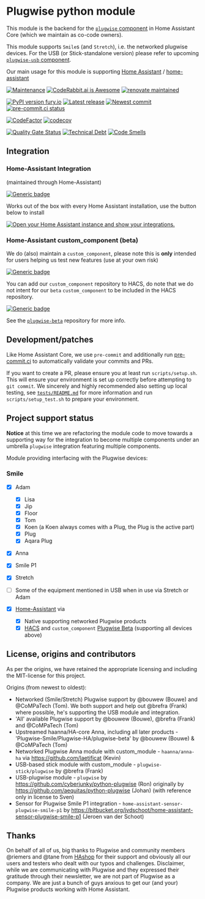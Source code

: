 # Plugwise python module

This module is the backend for the [`plugwise` component](https://github.com/home-assistant/core/tree/dev/homeassistant/components/plugwise) in Home Assistant Core (which we maintain as co-code owners).

This module supports `Smile`s (and `Stretch`), i.e. the networked plugwise devices. For the USB (or Stick-standalone version) please refer to upcoming [`plugwise-usb` component](https://github.com/plugwise/plugwise_usb-beta).

Our main usage for this module is supporting [Home Assistant](https://www.home-assistant.io) / [home-assistant](http://github.com/home-assistant/core/)

[![Maintenance](https://img.shields.io/badge/Maintained%3F-yes-green.svg)](https://github.com/plugwise)
[![CodeRabbit.ai is Awesome](https://img.shields.io/badge/AI-orange?label=CodeRabbit&color=orange&link=https%3A%2F%2Fcoderabbit.ai)](https://coderabbit.ai)
[![renovate maintained](https://img.shields.io/badge/maintained%20with-renovate-blue?logo=renovatebot)](https://github.com/plugwise/python-plugwise/issues/291)

[![PyPI version fury.io](https://badge.fury.io/py/plugwise.svg)](https://pypi.python.org/pypi/plugwise/)
[![Latest release](https://github.com/plugwise/python-plugwise/workflows/Latest%20release/badge.svg)](https://github.com/plugwise/python-plugwise/actions)
[![Newest commit](https://github.com/plugwise/python-plugwise/workflows/Latest%20commit/badge.svg)](https://github.com/plugwise/python-plugwise/actions)
[![pre-commit.ci status](https://results.pre-commit.ci/badge/github/plugwise/python-plugwise/main.svg)](https://results.pre-commit.ci/latest/github/plugwise/python-plugwise/main)

[![CodeFactor](https://www.codefactor.io/repository/github/plugwise/python-plugwise/badge)](https://www.codefactor.io/repository/github/plugwise/python-plugwise)
[![codecov](https://codecov.io/gh/plugwise/python-plugwise/branch/main/graph/badge.svg)](https://codecov.io/gh/plugwise/python-plugwise)

[![Quality Gate Status](https://sonarcloud.io/api/project_badges/measure?project=plugwise_python-plugwise&metric=alert_status)](https://sonarcloud.io/summary/new_code?id=plugwise_python-plugwise)
[![Technical Debt](https://sonarcloud.io/api/project_badges/measure?project=plugwise_python-plugwise&metric=sqale_index)](https://sonarcloud.io/summary/new_code?id=plugwise_python-plugwise)
[![Code Smells](https://sonarcloud.io/api/project_badges/measure?project=plugwise_python-plugwise&metric=code_smells)](https://sonarcloud.io/summary/new_code?id=plugwise_python-plugwise)

## Integration

### Home-Assistant Integration

(maintained through Home-Assistant)

[![Generic badge](https://img.shields.io/badge/HA%20core-yes-green.svg)](https://github.com/home-assistant/core/tree/dev/homeassistant/components/plugwise)

Works out of the box with every Home Assistant installation, use the button below to install

[![Open your Home Assistant instance and show your integrations.](https://my.home-assistant.io/badges/integrations.svg)](https://my.home-assistant.io/redirect/integrations/)

### Home-Assistant custom_component (beta)

We do (also) maintain a `custom_component`, please note this is **only** intended for users helping us test new features (use at your own risk)

[![Generic badge](https://img.shields.io/github/v/release/plugwise/plugwise-beta)](https://github.com/plugwise/plugwise-beta)

You can add our `custom_component` repository to HACS, do note that we do not intent for our `beta` `custom_component` to be included in the HACS repository.

[![Generic badge](https://img.shields.io/badge/HACS-add%20our%20repo-yellow.svg)](https://github.com/plugwise/plugwise-beta)

See the [`plugwise-beta`](https://github.com/plugwise/plugwise-beta) repository for more info.

## Development/patches

Like Home Assistant Core, we use `pre-commit` and additionally run [pre-commit.ci](http://pre-commit.ci) to automatically validate your commits and PRs.

If you want to create a PR, please ensure you at least run `scripts/setup.sh`. This will ensure your environment is set up correctly before attempting to `git commit`. We sincerely and highly recommended also setting up local testing, see [`tests/README.md`](https://github.com/plugwise/python-plugwise/blob/main/tests/README.md) for more information and run `scripts/setup_test.sh` to prepare your environment.

## Project support status

**Notice** at this time we are refactoring the module code to move towards a supporting way for the integration to become multiple components under an umbrella `plugwise` integration featuring multiple components.

Module providing interfacing with the Plugwise devices:

### Smile

- [x] Adam
  - [x] Lisa
  - [x] Jip
  - [x] Floor
  - [x] Tom
  - [x] Koen (a Koen always comes with a Plug, the Plug is the active part)
  - [x] Plug
  - [x] Aqara Plug
- [x] Anna
- [x] Smile P1
- [x] Stretch
- [ ] Some of the equipment mentioned in USB when in use via Stretch or Adam

- [x] [Home-Assistant](https://home-assistant.io) via
  - [x] Native supporting networked Plugwise products
  - [x] [HACS](https://hacs.xyz) and `custom_component` [Plugwise Beta](https://github.com/plugwise/plugwise-beta/) (supporting all devices above)

## License, origins and contributors

As per the origins, we have retained the appropriate licensing and including the MIT-license for this project.

Origins (from newest to oldest):

- Networked (Smile/Stretch) Plugwise support by @bouwew (Bouwe) and @CoMPaTech (Tom). We both support and help out @brefra (Frank) where possible, he's supporting the USB module and integration.
- 'All' available Plugwise support by @bouwew (Bouwe), @brefra (Frank) and @CoMPaTech (Tom)
- Upstreamed haanna/HA-core Anna, including all later products - 'Plugwise-Smile/Plugwise-HA/plugwise-beta' by @bouwew (Bouwe) & @CoMPaTech (Tom)
- Networked Plugwise Anna module with custom_module - `haanna/anna-ha` via <https://github.com/laetificat> (Kevin)
- USB-based stick module with custom_module - `plugwise-stick/plugwise` by @brefra (Frank)
- USB-plugwise module - `plugwise` by <https://github.com/cyberjunky/python-plugwise> (Ron) originally by <https://github.com/aequitas/python-plugwise> (Johan) (with reference only in license to Sven)
- Sensor for Plugwise Smile P1 integration - `home-assistant-sensor-plugwise-smile-p1` by <https://bitbucket.org/jvdschoot/home-assistant-sensor-plugwise-smile-p1> (Jeroen van der Schoot)

## Thanks

On behalf of all of us, big thanks to Plugwise and community members @riemers and @tane from [HAshop](https://hashop.nl) for their support and obviously all our users and testers who dealt with our typos and challenges. Disclaimer, while we are communicating with Plugwise and they expressed their gratitude through their newsletter, we are not part of Plugwise as a company. We are just a bunch of guys anxious to get our (and your) Plugwise products working with Home Assistant.
